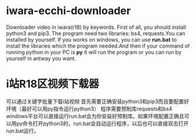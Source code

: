 # iwara-ecchi-downloader
Downloader video in iwara(r18) by keywords.
First of all, you should install python3 and pip3.
The program need two libraries: bs4, requests.You can installed by yourself.
If you works on windows, you can use **run.bat** to install the libraries which the program needed.And then if your command of running python in your PC is **py** it will run the program or you can run by yourself in antway you want.

# i站R18区视频下载器
可以通过关键字批量下载i站视频
首先需要正确安装python3和pip3而且要配置好环境（最好可以用py指令运行python3）
程序需要预制库requests和bs4
windows平台可以直接运行run.bat会为你安装好预制库。如果环境配置正确且可以用py命令打开python3的，run.bat会自动运行程序，以后也可以直接双击打开run.bat运行。
